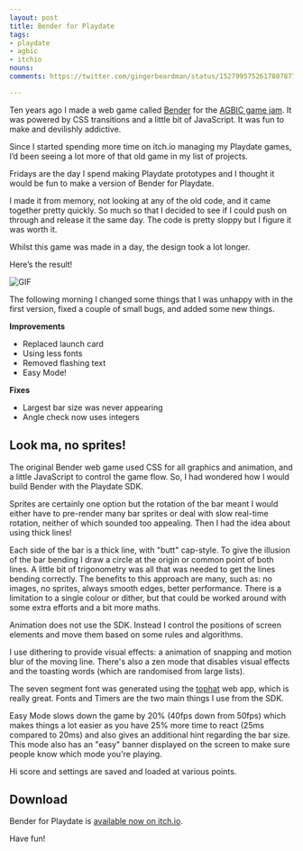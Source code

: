 ```yaml
---
layout: post
title: Bender for Playdate
tags:
- playdate
- agbic
- itchio
nouns:
comments: https://twitter.com/gingerbeardman/status/1527995752617807877

---
```


Ten years ago I made a web game called [Bender](https://twitter.com/gingerbeardman/status/227894472103563264) for the [AGBIC game jam](https://twitter.com/AGBICjam). It was powered by CSS transitions and a little bit of JavaScript. It was fun to make and devilishly addictive.

Since I started spending more time on itch.io managing my Playdate games, I’d been seeing a lot more of that old game in my list of projects.

Fridays are the day I spend making Playdate prototypes and I thought it would be fun to make a version of Bender for Playdate.

I made it from memory, not looking at any of the old code, and it came together pretty quickly. So much so that I decided to see if I could push on through and release it the same day. The code is pretty sloppy but I figure it was worth it.

Whilst this game was made in a day, the design took a lot longer.

Here’s the result!

![GIF](https://cdn.gingerbeardman.com/images/posts/bender-for-playdate.gif#playdate)

The following morning I changed some things that I was unhappy with in the first version, fixed a couple of small bugs, and added some new things.

**Improvements**

- Replaced launch card
- Using less fonts
- Removed flashing text
- Easy Mode!

**Fixes**

- Largest bar size was never appearing
- Angle check now uses integers

## Look ma, no sprites!

The original Bender web game used CSS for all graphics and animation, and a little JavaScript to control the game flow. So, I had wondered how I would build Bender with the Playdate SDK.

Sprites are certainly one option but the rotation of the bar meant I would either have to pre-render many bar sprites or deal with slow real-time rotation, neither of which sounded too appealing. Then I had the idea about using thick lines!

Each side of the bar is a thick line, with "butt" cap-style. To give the illusion of the bar bending I draw a circle at the origin or common point of both lines. A little bit of trigonometry was all that was needed to get the lines bending correctly. The benefits to this approach are many, such as: no images, no sprites, always smooth edges, better performance. There is a limitation to a single colour or dither, but that could be worked around with some extra efforts and a bit more maths.

Animation does not use the SDK. Instead I control the positions of screen elements and move them based on some rules and algorithms.

I use dithering to provide visual effects: a animation of snapping and motion blur of the moving line. There's also a zen mode that disables visual effects and the toasting words (which are randomised from large lists).

The seven segment font was generated using the [tophat](https://kaasiand.cool/tophat/) web app, which is really great. Fonts and Timers are the two main things I use from the SDK.

Easy Mode slows down the game by 20% (40fps down from 50fps) which makes things a lot easier as you have 25% more time to react (25ms compared to 20ms) and also gives an additional hint regarding the bar size. This mode also has an "easy" banner displayed on the screen to make sure people know which mode you're playing.

Hi score and settings are saved and loaded at various points.

## Download

Bender for Playdate is [available now on itch.io](https://gingerbeardman.itch.io/bender-for-playdate).

Have fun!
